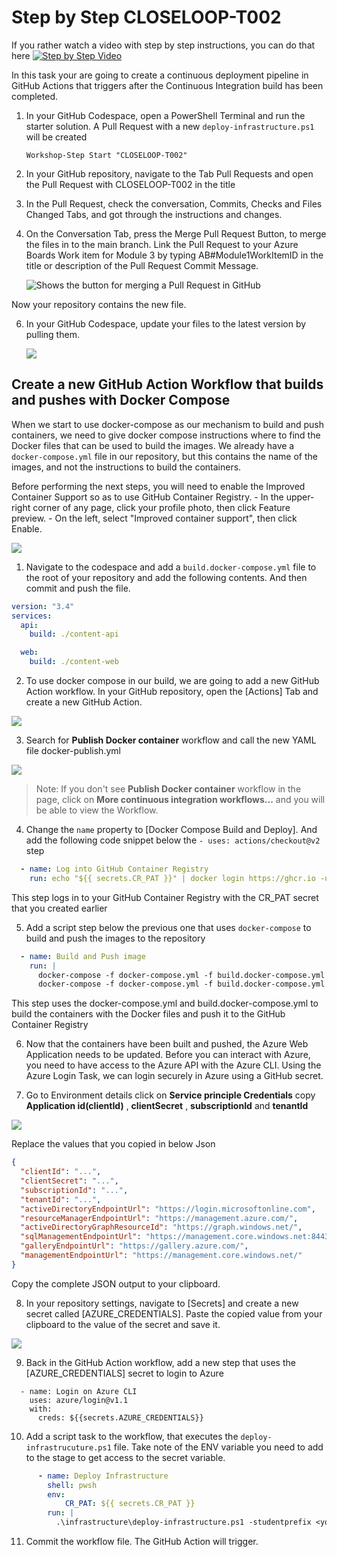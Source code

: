 # Step by Step CLOSELOOP-T002

If you rather watch a video with step by step instructions, you can do that here
[![Step by Step Video](https://img.youtube.com/vi/KeucYraZ5Qo/0.jpg)](https://www.youtube.com/watch?v=KeucYraZ5Qo)

In this task your are going to create a continuous deployment pipeline in GitHub Actions that triggers after the Continuous Integration build has been completed. 


1. In your GitHub Codespace, open a PowerShell Terminal and run the starter solution. A Pull Request with a new `deploy-infrastructure.ps1` will be created

      ```
      Workshop-Step Start "CLOSELOOP-T002"
      ```

2. In your GitHub repository, navigate to the Tab Pull Requests and open the Pull Request with CLOSELOOP-T002 in the title

3. In the Pull Request, check the conversation, Commits, Checks and Files Changed Tabs, and got through the instructions and changes.

4. On the Conversation Tab, press the Merge Pull Request Button, to merge the files in to the main branch. Link the Pull Request to your Azure Boards Work item for Module 3 by typing AB#Module1WorkItemID in the title or description of the Pull Request Commit Message. 

      ![Shows the button for merging a Pull Request in GitHub](https://raw.githubusercontent.com/CloudLabsAI-Azure/AIW-DevOps/main/Assets/mergePullRequest.png)

Now your repository contains the new file.

6. In your GitHub Codespace, update your files to the latest version by pulling them.

      ![](https://raw.githubusercontent.com/CloudLabsAI-Azure/AIW-DevOps/main/Assets/2020-10-05-12-10-11.png)

## Create a new GitHub Action Workflow that builds and pushes with Docker Compose

When we start to use docker-compose as our mechanism to build and push containers, we need to give docker compose instructions where to find the Docker files that can be used to build the images. We already have a `docker-compose.yml` file in our repository, but this contains the name of the images, and not the instructions to build the containers. 

Before performing the next steps, you will need to enable the Improved Container Support so as to use GitHub Container Registry.
      - In the upper-right corner of any page, click your profile photo, then click Feature preview.
      - On the left, select "Improved container support", then click Enable.
      
 ![](https://raw.githubusercontent.com/CloudLabsAI-Azure/AIW-DevOps/main/Assets/enable-container-support.gif)


1. Navigate to the codespace and add a `build.docker-compose.yml` file to the root of your repository and add the following contents. And then commit and push the file.

```YAML
version: "3.4"
services:
  api:
    build: ./content-api

  web:
    build: ./content-web
```

2. To use docker compose in our build, we are going to add a new GitHub Action workflow. In your GitHub repository, open the [Actions] Tab and create a new GitHub Action.

![](https://raw.githubusercontent.com/CloudLabsAI-Azure/AIW-DevOps/main/Assets/NewGHAction.png)

3. Search for **Publish Docker container** workflow  and call the new YAML file docker-publish.yml

![](https://raw.githubusercontent.com/CloudLabsAI-Azure/AIW-DevOps/main/Assets/simplewf.png)

  > Note: If you don't see **Publish Docker container** workflow in the page, click on **More continuous integration workflows...** and you will be able to view the Workflow.

4. Change the `name` property to [Docker Compose Build and Deploy]. And add the following code snippet below the  `- uses: actions/checkout@v2` step

```YAML
  - name: Log into GitHub Container Registry
    run: echo "${{ secrets.CR_PAT }}" | docker login https://ghcr.io -u ${{ github.actor }} --password-stdin
```

This step logs in to your GitHub Container Registry with the CR_PAT secret that you created earlier

5. Add a script step below the previous one that uses `docker-compose` to build and push the images to the repository

```YAML
  - name: Build and Push image
    run: |  
      docker-compose -f docker-compose.yml -f build.docker-compose.yml build
      docker-compose -f docker-compose.yml -f build.docker-compose.yml push
```
This step uses the docker-compose.yml and build.docker-compose.yml to build the containers with the Docker files and push it to the GitHub Container Registry

6. Now that the containers have been built and pushed, the Azure Web Application needs to be updated. Before you can interact with Azure, you need to have access to the Azure API with the Azure CLI. Using the Azure Login Task, we can login securely in Azure using a GitHub secret.

7. Go to Environment details click on **Service principle Credentials** copy **Application id(clientId)** , **clientSecret** , **subscriptionId** and **tenantId** 

![](https://raw.githubusercontent.com/CloudLabsAI-Azure/AIW-DevOps/main/Assets/sp-creds-auth.png)

Replace the values that you copied in below Json
```JSON
{
  "clientId": "...",
  "clientSecret": "...",
  "subscriptionId": "...",
  "tenantId": "...",
  "activeDirectoryEndpointUrl": "https://login.microsoftonline.com",
  "resourceManagerEndpointUrl": "https://management.azure.com/",
  "activeDirectoryGraphResourceId": "https://graph.windows.net/",
  "sqlManagementEndpointUrl": "https://management.core.windows.net:8443/",
  "galleryEndpointUrl": "https://gallery.azure.com/",
  "managementEndpointUrl": "https://management.core.windows.net/"
}
```

Copy the complete JSON output to your clipboard.

8. In your repository settings, navigate to [Secrets] and create a new secret called [AZURE_CREDENTIALS]. Paste the copied value from your clipboard to the value of the secret and save it.

![](https://raw.githubusercontent.com/CloudLabsAI-Azure/AIW-DevOps/main/Assets/secretAZCRED.png)

9. Back in the GitHub Action workflow, add a new step that uses the [AZURE_CREDENTIALS] secret to login to Azure
      
```
  - name: Login on Azure CLI
    uses: azure/login@v1.1
    with:
      creds: ${{secrets.AZURE_CREDENTIALS}}
```          

10. Add a script task to the workflow, that executes the `deploy-infrastrucuture.ps1` file. Take note of the ENV variable you need to add to the stage to get access to the secret variable.

```YAML
      - name: Deploy Infrastructure
        shell: pwsh
        env:
            CR_PAT: ${{ secrets.CR_PAT }}        
        run: |
          .\infrastructure\deploy-infrastructure.ps1 -studentprefix <your abbreviation here>
```

11. Commit the workflow file. The GitHub Action will trigger.

